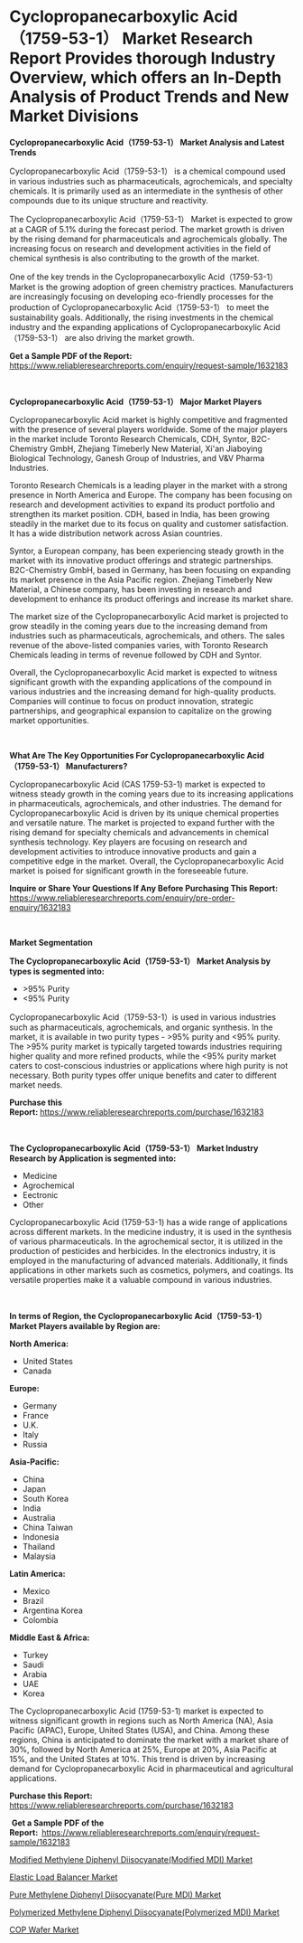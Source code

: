 <p><h1>Cyclopropanecarboxylic Acid（1759-53-1） Market Research Report Provides thorough Industry Overview, which offers an In-Depth Analysis of Product Trends and New Market Divisions</h1></p><p><strong>Cyclopropanecarboxylic Acid（1759-53-1） Market Analysis and Latest Trends</strong></p>
<p><p>Cyclopropanecarboxylic Acid（1759-53-1） is a chemical compound used in various industries such as pharmaceuticals, agrochemicals, and specialty chemicals. It is primarily used as an intermediate in the synthesis of other compounds due to its unique structure and reactivity.</p><p>The Cyclopropanecarboxylic Acid（1759-53-1） Market is expected to grow at a CAGR of 5.1% during the forecast period. The market growth is driven by the rising demand for pharmaceuticals and agrochemicals globally. The increasing focus on research and development activities in the field of chemical synthesis is also contributing to the growth of the market.</p><p>One of the key trends in the Cyclopropanecarboxylic Acid（1759-53-1） Market is the growing adoption of green chemistry practices. Manufacturers are increasingly focusing on developing eco-friendly processes for the production of Cyclopropanecarboxylic Acid（1759-53-1） to meet the sustainability goals. Additionally, the rising investments in the chemical industry and the expanding applications of Cyclopropanecarboxylic Acid（1759-53-1） are also driving the market growth.</p></p>
<p><strong>Get a Sample PDF of the Report:&nbsp;</strong> <a href="https://www.reliableresearchreports.com/enquiry/request-sample/1632183">https://www.reliableresearchreports.com/enquiry/request-sample/1632183</a></p>
<p>&nbsp;</p>
<p><strong>Cyclopropanecarboxylic Acid（1759-53-1） Major Market Players</strong></p>
<p><p>Cyclopropanecarboxylic Acid market is highly competitive and fragmented with the presence of several players worldwide. Some of the major players in the market include Toronto Research Chemicals, CDH, Syntor, B2C-Chemistry GmbH, Zhejiang Timeberly New Material, Xi'an Jiaboying Biological Technology, Ganesh Group of Industries, and V&V Pharma Industries.</p><p>Toronto Research Chemicals is a leading player in the market with a strong presence in North America and Europe. The company has been focusing on research and development activities to expand its product portfolio and strengthen its market position. CDH, based in India, has been growing steadily in the market due to its focus on quality and customer satisfaction. It has a wide distribution network across Asian countries.</p><p>Syntor, a European company, has been experiencing steady growth in the market with its innovative product offerings and strategic partnerships. B2C-Chemistry GmbH, based in Germany, has been focusing on expanding its market presence in the Asia Pacific region. Zhejiang Timeberly New Material, a Chinese company, has been investing in research and development to enhance its product offerings and increase its market share.</p><p>The market size of the Cyclopropanecarboxylic Acid market is projected to grow steadily in the coming years due to the increasing demand from industries such as pharmaceuticals, agrochemicals, and others. The sales revenue of the above-listed companies varies, with Toronto Research Chemicals leading in terms of revenue followed by CDH and Syntor.</p><p>Overall, the Cyclopropanecarboxylic Acid market is expected to witness significant growth with the expanding applications of the compound in various industries and the increasing demand for high-quality products. Companies will continue to focus on product innovation, strategic partnerships, and geographical expansion to capitalize on the growing market opportunities.</p></p>
<p>&nbsp;</p>
<p><strong>What Are The Key Opportunities For Cyclopropanecarboxylic Acid（1759-53-1） Manufacturers?</strong></p>
<p><p>Cyclopropanecarboxylic Acid (CAS 1759-53-1) market is expected to witness steady growth in the coming years due to its increasing applications in pharmaceuticals, agrochemicals, and other industries. The demand for Cyclopropanecarboxylic Acid is driven by its unique chemical properties and versatile nature. The market is projected to expand further with the rising demand for specialty chemicals and advancements in chemical synthesis technology. Key players are focusing on research and development activities to introduce innovative products and gain a competitive edge in the market. Overall, the Cyclopropanecarboxylic Acid market is poised for significant growth in the foreseeable future.</p></p>
<p><strong>Inquire or Share Your Questions If Any Before Purchasing This Report:</strong> <a href="https://www.reliableresearchreports.com/enquiry/pre-order-enquiry/1632183">https://www.reliableresearchreports.com/enquiry/pre-order-enquiry/1632183</a></p>
<p>&nbsp;</p>
<p><strong>Market Segmentation</strong></p>
<p><strong>The Cyclopropanecarboxylic Acid（1759-53-1） Market Analysis by types is segmented into:</strong></p>
<p><ul><li>>95% Purity</li><li><95% Purity</li></ul></p>
<p><p>Cyclopropanecarboxylic Acid（1759-53-1）is used in various industries such as pharmaceuticals, agrochemicals, and organic synthesis. In the market, it is available in two purity types - >95% purity and <95% purity. The >95% purity market is typically targeted towards industries requiring higher quality and more refined products, while the <95% purity market caters to cost-conscious industries or applications where high purity is not necessary. Both purity types offer unique benefits and cater to different market needs.</p></p>
<p><strong>Purchase this Report:&nbsp;</strong><a href="https://www.reliableresearchreports.com/purchase/1632183">https://www.reliableresearchreports.com/purchase/1632183</a></p>
<p>&nbsp;</p>
<p><strong>The Cyclopropanecarboxylic Acid（1759-53-1） Market Industry Research by Application is segmented into:</strong></p>
<p><ul><li>Medicine</li><li>Agrochemical</li><li>Eectronic</li><li>Other</li></ul></p>
<p><p>Cyclopropanecarboxylic Acid (1759-53-1) has a wide range of applications across different markets. In the medicine industry, it is used in the synthesis of various pharmaceuticals. In the agrochemical sector, it is utilized in the production of pesticides and herbicides. In the electronics industry, it is employed in the manufacturing of advanced materials. Additionally, it finds applications in other markets such as cosmetics, polymers, and coatings. Its versatile properties make it a valuable compound in various industries.</p></p>
<p>&nbsp;</p>
<p><strong>In terms of Region, the Cyclopropanecarboxylic Acid（1759-53-1） Market Players available by Region are:</strong></p>
<p>
    <p> <strong> North America: </strong>
        <ul>
            <li>United States</li>
            <li>Canada</li>
        </ul>
        </p> 
    <p> <strong> Europe: </strong>
        <ul>
            <li>Germany</li>
            <li>France</li>
            <li>U.K.</li>
            <li>Italy</li>
            <li>Russia</li>
        </ul>
        </p> 
    <p> <strong> Asia-Pacific: </strong>
        <ul>
            <li>China</li>
            <li>Japan</li>
            <li>South Korea</li>
            <li>India</li>
            <li>Australia</li>
            <li>China Taiwan</li>
            <li>Indonesia</li>
            <li>Thailand</li>
            <li>Malaysia</li>
        </ul>
        </p> 
    <p> <strong> Latin America: </strong>
        <ul>
            <li>Mexico</li>
            <li>Brazil</li>
            <li>Argentina Korea</li>
            <li>Colombia</li>
        </ul>
        </p> 
    <p> <strong> Middle East & Africa: </strong>
        <ul>
            <li>Turkey</li>
            <li>Saudi</li>
            <li>Arabia</li>
            <li>UAE</li>
            <li>Korea</li>
        </ul>
    </p>
    </p>
<p><p>The Cyclopropanecarboxylic Acid (1759-53-1) market is expected to witness significant growth in regions such as North America (NA), Asia Pacific (APAC), Europe, United States (USA), and China. Among these regions, China is anticipated to dominate the market with a market share of 30%, followed by North America at 25%, Europe at 20%, Asia Pacific at 15%, and the United States at 10%. This trend is driven by increasing demand for Cyclopropanecarboxylic Acid in pharmaceutical and agricultural applications.</p></p>
<p><strong>Purchase this Report: </strong><a href="https://www.reliableresearchreports.com/purchase/1632183">https://www.reliableresearchreports.com/purchase/1632183</a></p>
<p>&nbsp;<strong>Get a Sample PDF of the Report:&nbsp;&nbsp;</strong><a href="https://www.reliableresearchreports.com/enquiry/request-sample/1632183">https://www.reliableresearchreports.com/enquiry/request-sample/1632183</a></p>
<p><strong></strong></p>
<p><p><a href="https://butternut-bug-553.notion.site/Modified-Methylene-Diphenyl-Diisocyanate-Modified-MDI-Market-Offer-Valuable-Insights-into-Market-Si-2a501efe79014c799dc9d8a04dfe8578">Modified Methylene Diphenyl Diisocyanate(Modified MDI) Market</a></p><p><a href="https://view.publitas.com/reportprime-1/insights-into-elastic-load-balancer-market-size-analysing-market-share-trends-and-growth-from-2024-to-2031/">Elastic Load Balancer Market</a></p><p><a href="https://mire-aunt-385.notion.site/Pure-Methylene-Diphenyl-Diisocyanate-Pure-MDI-Market-Research-Report-The-Key-To-Successful-Busines-1573ce682c774f249bfb5626f0a3e7bb">Pure Methylene Diphenyl Diisocyanate(Pure MDI) Market</a></p><p><a href="https://invited-way-688.notion.site/Polymerized-Methylene-Diphenyl-Diisocyanate-Polymerized-MDI-Market-Offers-Provide-Insightful-Data-f-4f850645c3e34cc1be74f7a8c0de9f44">Polymerized Methylene Diphenyl Diisocyanate(Polymerized MDI) Market</a></p><p><a href="https://view.publitas.com/reportprime-1/cop-wafer-market-size-evaluating-its-market-trends-growth-and-projections-2024-2031/">COP Wafer Market</a></p></p>
